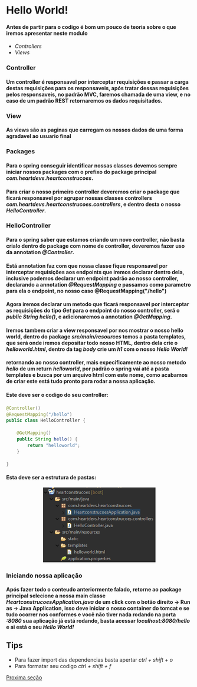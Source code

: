 # Hello World!
#### Antes de partir para o codigo é bom um pouco de teoria sobre o que iremos apresentar neste modulo
* _Controllers_
* _Views_

### Controller
#### Um controller é responsavel por interceptar requisições e passar a carga destas requisições para os responsaveis, após tratar dessas requisições pelos responsaveis, no padrão MVC, faremos chamada de uma view, e no caso de um padrão REST retornaremos os dados requisitados.

### View
#### As views são as paginas que carregam os nossos dados de uma forma agradavel ao usuario final

### Packages

#### Para o spring conseguir identificar nossas classes devemos sempre iniciar nossos packages com o prefixo do package principal _com.heartdevs.heartconstrucoes_.

#### Para criar o nosso primeiro controller deveremos criar o package que ficará responsavel por agrupar nossas classes controllers _com.heartdevs.heartconstrucoes.controllers_, e dentro desta o nosso _HelloController_.

### HelloController
#### Para o spring saber que estamos criando um novo controller, não basta crialo dentro do package com nome de controller, deveremos fazer uso da annotation _@Controller_.
#### Está annotation faz com que nossa classe fique responsavel por interceptar requisições aos endpoints que iremos declarar dentro dela, inclusive podemos declarar um endpoint padrão ao nosso controller, declarando a annotation _@RequestMapping_ e passamos como parametro para ela o endpoint, no nosso caso @RequestMapping("/hello")
#### Agora iremos declarar um metodo que ficará responsavel por interceptar as requisições do tipo _Get_ para o endpoint do nosso controller, será o _public String hello()_, e adicionaremos a annotation _@GetMapping_.
#### Iremos tambem criar a view responsavel por nos mostrar o nosso hello world, dentro do package _src/main/resources_ temos a pasta templates, que será onde iremos depositar todo nosso HTML, dentro dela crie o _helloworld.html_, dentro da tag _body_ crie um _h1_ com o nosso _Hello World!_
#### retornando ao nosso controller, mais expecificamente ao nosso metodo _hello_ de um return _helloworld_, por padrão o spring vai até a pasta templates e busca por um arquivo html com este nome, como acabamos de criar este está tudo pronto para rodar a nossa aplicação.

#### Este deve ser o codigo do seu controller:

```java
@Controller()    
@RequestMapping("/hello")
public class HelloController {

	@GetMapping()
	public String hello() {
		return "helloworld";
	}
	
}
```

#### Esta deve ser a estrutura de pastas:

<p align="center">
    <img src="../../assets/2-hello-world-estrutura.png" alt="estrutura packages">
</p>

### Iniciando nossa aplicação
#### Após fazer todo o conteudo anteriormente falado, retorne ao package principal selecione a nossa main classe _HeartconstrucoesApplication.java_ de um click com o botão direito -> Run as -> Java Application, isso deve iniciar o nosso container do tomcat e se tudo ocorrer nos conformes e você não tiver nada rodando na porta _:8080_ sua aplicação já está rodando, basta acessar _localhost:8080/hello_ e ai está o seu _Hello World!_


## Tips
* Para fazer import das dependencias basta apertar _ctrl + shift + o_
* Para formatar seu codigo _ctrl + shift + f_

[Proxima seção](./thymeleaf-e-model.md)